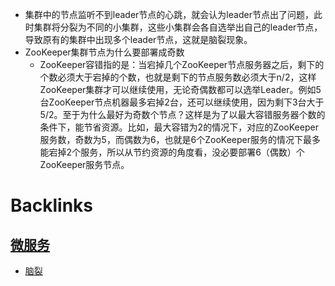 - 集群中的节点监听不到leader节点的心跳，就会认为leader节点出了问题，此时集群将分裂为不同的小集群，这些小集群会各自选举出自己的leader节点，导致原有的集群中出现多个leader节点，这就是脑裂现象。
- ZooKeeper集群节点为什么要部署成奇数
    - ZooKeeper容错指的是：当宕掉几个ZooKeeper节点服务器之后，剩下的个数必须大于宕掉的个数，也就是剩下的节点服务数必须大于n/2，这样ZooKeeper集群才可以继续使用，无论奇偶数都可以选举Leader。例如5台ZooKeeper节点机器最多宕掉2台，还可以继续使用，因为剩下3台大于5/2。至于为什么最好为奇数个节点？这样是为了以最大容错服务器个数的条件下，能节省资源。比如，最大容错为2的情况下，对应的ZooKeeper服务数，奇数为5，而偶数为6，也就是6个ZooKeeper服务的情况下最多能宕掉2个服务，所以从节约资源的角度看，没必要部署6（偶数）个ZooKeeper服务节点。

# Backlinks
## [微服务](<微服务.md>)
- [脑裂](<脑裂.md>)

